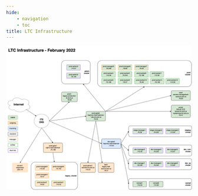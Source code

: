 ```yaml
---
hide:
    - navigation
    - toc
title: LTC Infrastructure
---
```


![architecture](../assets/ltc-infrastructure-feb2022-light.png#only-light)
